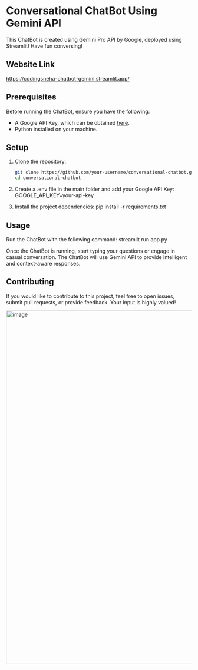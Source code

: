 # Conversational ChatBot Using Gemini API
This ChatBot is created using Gemini Pro API by Google, deployed using Streamlit! Have fun conversing!
## Website Link
https://codingsneha-chatbot-gemini.streamlit.app/

## Prerequisites
Before running the ChatBot, ensure you have the following:

- A Google API Key, which can be obtained [here](https://makersuite.google.com/u/1/app/apikey).
- Python installed on your machine.

## Setup
1. Clone the repository:
   ```bash
   git clone https://github.com/your-username/conversational-chatbot.git
   cd conversational-chatbot

2. Create a .env file in the main folder and add your Google API Key:
   GOOGLE_API_KEY=your-api-key

3. Install the project dependencies:
   pip install -r requirements.txt

## Usage

Run the ChatBot with the following command:
streamlit run app.py

Once the ChatBot is running, start typing your questions or engage in casual conversation. The ChatBot will use Gemini API to provide intelligent and context-aware responses.

## Contributing
If you would like to contribute to this project, feel free to open issues, submit pull requests, or provide feedback. Your input is highly valued!

<img width="960" alt="image" src="https://github.com/codingsneha/Conversational-ChatBot-Gemini/assets/79274516/9b563e39-4b7a-471f-83dd-d4da65d43af0">

